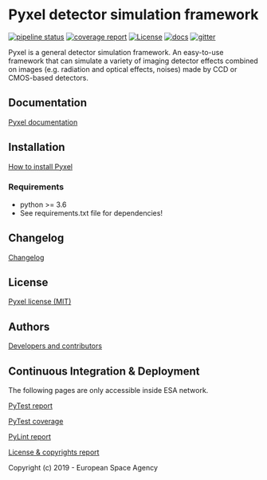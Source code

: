 Pyxel detector simulation framework
===================================

[![pipeline status](https://gitlab.esa.int/sci-fv/pyxel-mirror/badges/master/build.svg)](https://gitlab.esa.int/sci-fv/pyxel-mirror/pipelines)
[![coverage report](http://sci-fv.io.esa.int/pyxel-mirror/coverage.svg)](http://sci-fv.io.esa.int/pyxel-mirror/coverage)
[![License](https://esa.gitlab.io/pyxel/license.svg)](https://gitlab.com/esa/pyxel/blob/master/LICENSE)
[![docs](https://esa.gitlab.io/pyxel/documentation.svg)](https://esa.gitlab.io/pyxel/doc)
[![gitter](https://badges.gitter.im/pyxel-framework/community.svg)](https://gitter.im/pyxel-framework/community)

Pyxel is a general detector simulation framework.
An easy-to-use framework that can simulate a variety of imaging detector
effects combined on images (e.g. radiation and optical effects, noises)
made by CCD or CMOS-based detectors.

## Documentation

[Pyxel documentation](https://esa.gitlab.io/pyxel/doc)

## Installation

[How to install Pyxel](https://esa.gitlab.io/pyxel/doc/install.html)

### Requirements

- python >= 3.6
- See requirements.txt file for dependencies!

## Changelog

[Changelog](https://esa.gitlab.io/pyxel/doc/changelog.html)

## License

[Pyxel license (MIT)](https://esa.gitlab.io/pyxel/doc/license.html)

## Authors

[Developers and contributors](https://esa.gitlab.io/pyxel/doc/authors.html)


## Continuous Integration & Deployment

The following pages are only accessible inside ESA network.


[PyTest report](http://sci-fv.io.esa.int/pyxel-mirror/pytest_report.html>)

[PyTest coverage](http://sci-fv.io.esa.int/pyxel-mirror/coverage/)

[PyLint report](http://sci-fv.io.esa.int/pyxel-mirror/pylint_report.html)

[License & copyrights report](http://sci-fv.io.esa.int/pyxel-mirror/license.json)



Copyright (c) 2019 - European Space Agency